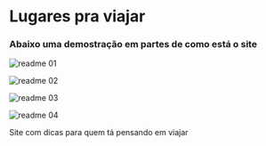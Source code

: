 # Lugares pra viajar

### Abaixo uma demostração em partes de como está o site

![readme 01](https://user-images.githubusercontent.com/34290569/102289142-b304c300-3f1c-11eb-8131-ed1933014ce4.PNG)


![readme 02](https://user-images.githubusercontent.com/34290569/102289263-0119c680-3f1d-11eb-9cbd-7ac1a766bddf.PNG)


![readme 03](https://user-images.githubusercontent.com/34290569/102289446-784f5a80-3f1d-11eb-893a-125d4d4edd02.PNG)


![readme 04](https://user-images.githubusercontent.com/34290569/102409643-2ca8b980-3fce-11eb-9543-50598cfaaff0.PNG)

 Site com dicas para quem tá pensando em viajar
